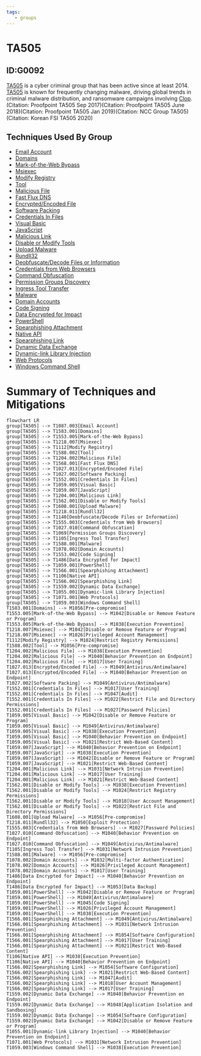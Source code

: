 ```yaml
---
tags:
   - groups
---
```

# TA505
## ID:G0092
[TA505](/mitre/groups/G0092) is a cyber criminal group that has been active since at least 2014. [TA505](/mitre/groups/G0092) is known for frequently changing malware, driving global trends in criminal malware distribution, and ransomware campaigns involving [Clop](/mitre/software/S0611).(Citation: Proofpoint TA505 Sep 2017)(Citation: Proofpoint TA505 June 2018)(Citation: Proofpoint TA505 Jan 2019)(Citation: NCC Group TA505)(Citation: Korean FSI TA505 2020)
## Techniques Used By Group
* [Email Account](/mitre/techniques/T1087/003)
* [Domains](/mitre/techniques/T1583/001)
* [Mark-of-the-Web Bypass](/mitre/techniques/T1553/005)
* [Msiexec](/mitre/techniques/T1218/007)
* [Modify Registry](/mitre/techniques/T1112)
* [Tool](/mitre/techniques/T1588/002)
* [Malicious File](/mitre/techniques/T1204/002)
* [Fast Flux DNS](/mitre/techniques/T1568/001)
* [Encrypted/Encoded File](/mitre/techniques/T1027/013)
* [Software Packing](/mitre/techniques/T1027/002)
* [Credentials In Files](/mitre/techniques/T1552/001)
* [Visual Basic](/mitre/techniques/T1059/005)
* [JavaScript](/mitre/techniques/T1059/007)
* [Malicious Link](/mitre/techniques/T1204/001)
* [Disable or Modify Tools](/mitre/techniques/T1562/001)
* [Upload Malware](/mitre/techniques/T1608/001)
* [Rundll32](/mitre/techniques/T1218/011)
* [Deobfuscate/Decode Files or Information](/mitre/techniques/T1140)
* [Credentials from Web Browsers](/mitre/techniques/T1555/003)
* [Command Obfuscation](/mitre/techniques/T1027/010)
* [Permission Groups Discovery](/mitre/techniques/T1069)
* [Ingress Tool Transfer](/mitre/techniques/T1105)
* [Malware](/mitre/techniques/T1588/001)
* [Domain Accounts](/mitre/techniques/T1078/002)
* [Code Signing](/mitre/techniques/T1553/002)
* [Data Encrypted for Impact](/mitre/techniques/T1486)
* [PowerShell](/mitre/techniques/T1059/001)
* [Spearphishing Attachment](/mitre/techniques/T1566/001)
* [Native API](/mitre/techniques/T1106)
* [Spearphishing Link](/mitre/techniques/T1566/002)
* [Dynamic Data Exchange](/mitre/techniques/T1559/002)
* [Dynamic-link Library Injection](/mitre/techniques/T1055/001)
* [Web Protocols](/mitre/techniques/T1071/001)
* [Windows Command Shell](/mitre/techniques/T1059/003)

# Summary of Techniques and Mitigations
```mermaid
flowchart LR
group[TA505] --> T1087.003[Email Account]
group[TA505] --> T1583.001[Domains]
group[TA505] --> T1553.005[Mark-of-the-Web Bypass]
group[TA505] --> T1218.007[Msiexec]
group[TA505] --> T1112[Modify Registry]
group[TA505] --> T1588.002[Tool]
group[TA505] --> T1204.002[Malicious File]
group[TA505] --> T1568.001[Fast Flux DNS]
group[TA505] --> T1027.013[Encrypted/Encoded File]
group[TA505] --> T1027.002[Software Packing]
group[TA505] --> T1552.001[Credentials In Files]
group[TA505] --> T1059.005[Visual Basic]
group[TA505] --> T1059.007[JavaScript]
group[TA505] --> T1204.001[Malicious Link]
group[TA505] --> T1562.001[Disable or Modify Tools]
group[TA505] --> T1608.001[Upload Malware]
group[TA505] --> T1218.011[Rundll32]
group[TA505] --> T1140[Deobfuscate/Decode Files or Information]
group[TA505] --> T1555.003[Credentials from Web Browsers]
group[TA505] --> T1027.010[Command Obfuscation]
group[TA505] --> T1069[Permission Groups Discovery]
group[TA505] --> T1105[Ingress Tool Transfer]
group[TA505] --> T1588.001[Malware]
group[TA505] --> T1078.002[Domain Accounts]
group[TA505] --> T1553.002[Code Signing]
group[TA505] --> T1486[Data Encrypted for Impact]
group[TA505] --> T1059.001[PowerShell]
group[TA505] --> T1566.001[Spearphishing Attachment]
group[TA505] --> T1106[Native API]
group[TA505] --> T1566.002[Spearphishing Link]
group[TA505] --> T1559.002[Dynamic Data Exchange]
group[TA505] --> T1055.001[Dynamic-link Library Injection]
group[TA505] --> T1071.001[Web Protocols]
group[TA505] --> T1059.003[Windows Command Shell]
T1583.001[Domains] --> M1056[Pre-compromise]
T1553.005[Mark-of-the-Web Bypass] --> M1042[Disable or Remove Feature or Program]
T1553.005[Mark-of-the-Web Bypass] --> M1038[Execution Prevention]
T1218.007[Msiexec] --> M1042[Disable or Remove Feature or Program]
T1218.007[Msiexec] --> M1026[Privileged Account Management]
T1112[Modify Registry] --> M1024[Restrict Registry Permissions]
T1588.002[Tool] --> M1056[Pre-compromise]
T1204.002[Malicious File] --> M1038[Execution Prevention]
T1204.002[Malicious File] --> M1040[Behavior Prevention on Endpoint]
T1204.002[Malicious File] --> M1017[User Training]
T1027.013[Encrypted/Encoded File] --> M1049[Antivirus/Antimalware]
T1027.013[Encrypted/Encoded File] --> M1040[Behavior Prevention on Endpoint]
T1027.002[Software Packing] --> M1049[Antivirus/Antimalware]
T1552.001[Credentials In Files] --> M1017[User Training]
T1552.001[Credentials In Files] --> M1047[Audit]
T1552.001[Credentials In Files] --> M1022[Restrict File and Directory Permissions]
T1552.001[Credentials In Files] --> M1027[Password Policies]
T1059.005[Visual Basic] --> M1042[Disable or Remove Feature or Program]
T1059.005[Visual Basic] --> M1049[Antivirus/Antimalware]
T1059.005[Visual Basic] --> M1038[Execution Prevention]
T1059.005[Visual Basic] --> M1040[Behavior Prevention on Endpoint]
T1059.005[Visual Basic] --> M1021[Restrict Web-Based Content]
T1059.007[JavaScript] --> M1040[Behavior Prevention on Endpoint]
T1059.007[JavaScript] --> M1038[Execution Prevention]
T1059.007[JavaScript] --> M1042[Disable or Remove Feature or Program]
T1059.007[JavaScript] --> M1021[Restrict Web-Based Content]
T1204.001[Malicious Link] --> M1031[Network Intrusion Prevention]
T1204.001[Malicious Link] --> M1017[User Training]
T1204.001[Malicious Link] --> M1021[Restrict Web-Based Content]
T1562.001[Disable or Modify Tools] --> M1038[Execution Prevention]
T1562.001[Disable or Modify Tools] --> M1024[Restrict Registry Permissions]
T1562.001[Disable or Modify Tools] --> M1018[User Account Management]
T1562.001[Disable or Modify Tools] --> M1022[Restrict File and Directory Permissions]
T1608.001[Upload Malware] --> M1056[Pre-compromise]
T1218.011[Rundll32] --> M1050[Exploit Protection]
T1555.003[Credentials from Web Browsers] --> M1027[Password Policies]
T1027.010[Command Obfuscation] --> M1040[Behavior Prevention on Endpoint]
T1027.010[Command Obfuscation] --> M1049[Antivirus/Antimalware]
T1105[Ingress Tool Transfer] --> M1031[Network Intrusion Prevention]
T1588.001[Malware] --> M1056[Pre-compromise]
T1078.002[Domain Accounts] --> M1032[Multi-factor Authentication]
T1078.002[Domain Accounts] --> M1026[Privileged Account Management]
T1078.002[Domain Accounts] --> M1017[User Training]
T1486[Data Encrypted for Impact] --> M1040[Behavior Prevention on Endpoint]
T1486[Data Encrypted for Impact] --> M1053[Data Backup]
T1059.001[PowerShell] --> M1042[Disable or Remove Feature or Program]
T1059.001[PowerShell] --> M1049[Antivirus/Antimalware]
T1059.001[PowerShell] --> M1045[Code Signing]
T1059.001[PowerShell] --> M1026[Privileged Account Management]
T1059.001[PowerShell] --> M1038[Execution Prevention]
T1566.001[Spearphishing Attachment] --> M1049[Antivirus/Antimalware]
T1566.001[Spearphishing Attachment] --> M1031[Network Intrusion Prevention]
T1566.001[Spearphishing Attachment] --> M1054[Software Configuration]
T1566.001[Spearphishing Attachment] --> M1017[User Training]
T1566.001[Spearphishing Attachment] --> M1021[Restrict Web-Based Content]
T1106[Native API] --> M1038[Execution Prevention]
T1106[Native API] --> M1040[Behavior Prevention on Endpoint]
T1566.002[Spearphishing Link] --> M1054[Software Configuration]
T1566.002[Spearphishing Link] --> M1021[Restrict Web-Based Content]
T1566.002[Spearphishing Link] --> M1047[Audit]
T1566.002[Spearphishing Link] --> M1018[User Account Management]
T1566.002[Spearphishing Link] --> M1017[User Training]
T1559.002[Dynamic Data Exchange] --> M1040[Behavior Prevention on Endpoint]
T1559.002[Dynamic Data Exchange] --> M1048[Application Isolation and Sandboxing]
T1559.002[Dynamic Data Exchange] --> M1054[Software Configuration]
T1559.002[Dynamic Data Exchange] --> M1042[Disable or Remove Feature or Program]
T1055.001[Dynamic-link Library Injection] --> M1040[Behavior Prevention on Endpoint]
T1071.001[Web Protocols] --> M1031[Network Intrusion Prevention]
T1059.003[Windows Command Shell] --> M1038[Execution Prevention]
```